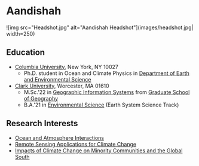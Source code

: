 # Aandishah 

![img src="Headshot.jpg" alt="Aandishah Headshot"](images/headshot.jpg| width=250)

## Education
- [Columbia University](https://www.columbia.edu/), New York, NY 10027
    * Ph.D. student in Ocean and Climate Physics in [Department of Earth and Environmental Science](https://eesc.columbia.edu/)
- [Clark University](https://www.clarku.edu/), Worcester, MA 01610
    * M.Sc.'22 in [Geographic Information Systems](https://www.clarku.edu/academics/graduate/programs/masters/geographic-information-science/) from [Graduate School of Geography](https://www.clarku.edu/departments/geography/)
    * B.A.'21 in [Environmental Science](https://www.clarku.edu/departments/environmental-science/) (Earth System Science Track)

 ## Research Interests
 
 - [Ocean and Atmosphere Interactions](https://www.thegeographeronline.net/1-oceanndashatmosphere-interactions.html) 
 - [Remote Sensing Applications for Climate Change](https://climate-adapt.eea.europa.eu/en/metadata/adaptation-options/use-of-remote-sensing-in-climate-change-adaptation#:~:text=Remote%20sensing%20techniques%2C%20and%20specifically,affecting%20global%20warming%2C%20(iii))
 - [Impacts of Climate Change on Minority Communities and the Global South](https://www.aljazeera.com/opinions/2022/5/11/climate-change-is-devastating-the-global-south)







